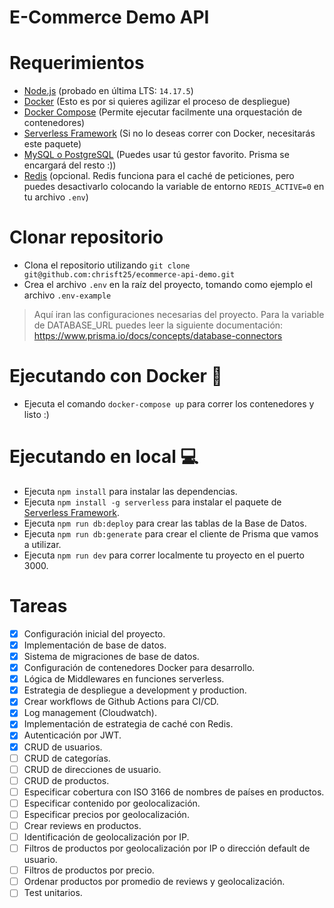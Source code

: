 # E-Commerce Demo API
# Requerimientos
- [Node.js](https://nodejs.org/es/download/) (probado en última LTS: ```14.17.5```)
- [Docker](https://docs.docker.com/get-docker/) (Esto es por si quieres agilizar el proceso de despliegue)
- [Docker Compose](https://docs.docker.com/compose/install/) (Permite ejecutar facilmente una orquestación de contenedores)
- [Serverless Framework](https://www.npmjs.com/package/serverless) (Si no lo deseas correr con Docker, necesitarás este paquete)
- [MySQL o PostgreSQL](https://www.prisma.io/docs/) (Puedes usar tú gestor favorito. Prisma se encargará del resto :))
- [Redis](https://redis.io/) (opcional. Redis funciona para el caché de peticiones, pero puedes desactivarlo colocando la variable de entorno ```REDIS_ACTIVE=0``` en tu archivo ```.env```)

# Clonar repositorio
- Clona el repositorio utilizando ```git clone git@github.com:chrisft25/ecommerce-api-demo.git```
- Crea el archivo ```.env``` en la raíz del proyecto, tomando como ejemplo el archivo ```.env-example```
> Aquí iran las configuraciones necesarias del proyecto. Para la variable de DATABASE_URL puedes leer la siguiente documentación: https://www.prisma.io/docs/concepts/database-connectors

# Ejecutando con Docker 🐳
- Ejecuta el comando ```docker-compose up``` para correr los contenedores y listo :)

# Ejecutando en local 💻
- Ejecuta ```npm install``` para instalar las dependencias.
- Ejecuta ```npm install -g serverless``` para instalar el paquete de [Serverless Framework](https://www.npmjs.com/package/serverless).
- Ejecuta ```npm run db:deploy``` para crear las tablas de la Base de Datos.
- Ejecuta ```npm run db:generate``` para crear el cliente de Prisma que vamos a utilizar.
- Ejecuta ```npm run dev``` para correr localmente tu proyecto en el puerto 3000.

# Tareas

- [X] Configuración inicial del proyecto.
- [X] Implementación de base de datos.
- [X] Sistema de migraciones de base de datos.
- [X] Configuración de contenedores Docker para desarrollo.
- [X] Lógica de Middlewares en funciones serverless.
- [X] Estrategia de despliegue a development y production.
- [X] Crear workflows de Github Actions para CI/CD.
- [X] Log management (Cloudwatch).
- [X] Implementación de estrategia de caché con Redis.
- [X] Autenticación por JWT.
- [X] CRUD de usuarios.
- [ ] CRUD de categorías.
- [ ] CRUD de direcciones de usuario.
- [ ] CRUD de productos.
- [ ] Especificar cobertura con ISO 3166 de nombres de países en productos.
- [ ] Especificar contenido por geolocalización.
- [ ] Especificar precios por geolocalización.
- [ ] Crear reviews en productos.
- [ ] Identificación de geolocalización por IP.
- [ ] Filtros de productos por geolocalización por IP o dirección default de usuario.
- [ ] Filtros de productos por precio.
- [ ] Ordenar productos por promedio de reviews y geolocalización.
- [ ] Test unitarios.